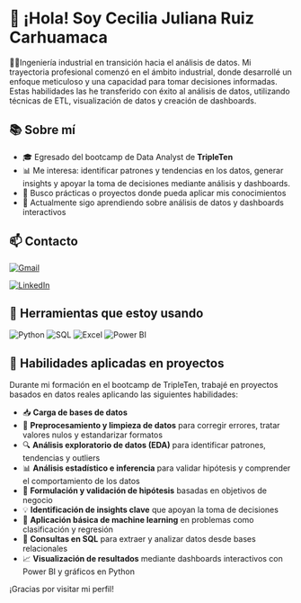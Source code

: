 # 👋 ¡Hola! Soy Cecilia Juliana Ruiz Carhuamaca

👩‍💼Ingeniería industrial en transición hacia el análisis de datos. Mi trayectoria profesional comenzó en el ámbito industrial, donde desarrollé un enfoque meticuloso y una capacidad para tomar decisiones informadas. Estas habilidades las he transferido con éxito al análisis de datos, utilizando técnicas de ETL, visualización de datos y creación de dashboards.

## 📚 Sobre mí

- 🎓 Egresado del bootcamp de Data Analyst de **TripleTen**
- 📊 Me interesa: identificar patrones y tendencias en los datos, generar insights y apoyar la toma de decisiones mediante análisis y dashboards.
- 💼 Busco prácticas o proyectos donde pueda aplicar mis conocimientos
- 🌱 Actualmente sigo aprendiendo sobre análisis de datos y dashboards interactivos

## 📫 Contacto

[![Gmail](https://img.shields.io/badge/Gmail-ceciruizcarhuamaca@gmail.com-D14836?style=for-the-badge&logo=gmail&logoColor=white&labelColor=101010)](mailto:ceciruizcarhuamaca@gmail.com)

[![LinkedIn](https://img.shields.io/badge/LinkedIn-Cecilia_Juliana_Ruiz-0077B5?style=for-the-badge&logo=linkedin&logoColor=white&labelColor=101010)](https://www.linkedin.com/in/cecilia-juliana-ruiz-carhuamaca)

## 🧰 Herramientas que estoy usando 

![Python](https://img.shields.io/badge/Python-3776AB?style=for-the-badge&logo=python&logoColor=white)
![SQL](https://img.shields.io/badge/SQL-336791?style=for-the-badge&logo=postgresql&logoColor=white)
![Excel](https://img.shields.io/badge/Excel-217346?style=for-the-badge&logo=microsoft-excel&logoColor=white)
![Power BI](https://img.shields.io/badge/Power%20BI-F2C811?style=for-the-badge&logo=power-bi&logoColor=black)

## 🔧 Habilidades aplicadas en proyectos

Durante mi formación en el bootcamp de TripleTen, trabajé en proyectos basados en datos reales aplicando las siguientes habilidades:

- 📥 **Carga de bases de datos** 
- 🧹 **Preprocesamiento y limpieza de datos** para corregir errores, tratar valores nulos y estandarizar formatos
- 🔍 **Análisis exploratorio de datos (EDA)** para identificar patrones, tendencias y outliers
- 📊 **Análisis estadístico e inferencia** para validar hipótesis y comprender el comportamiento de los datos
- 📌 **Formulación y validación de hipótesis** basadas en objetivos de negocio
- 💡 **Identificación de insights clave** que apoyan la toma de decisiones
- 🤖 **Aplicación básica de machine learning** en problemas como clasificación y regresión
- 🧾 **Consultas en SQL** para extraer y analizar datos desde bases relacionales
- 📈 **Visualización de resultados** mediante dashboards interactivos con Power BI y gráficos en Python

¡Gracias por visitar mi perfil!
